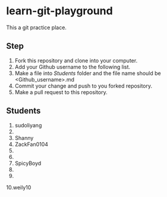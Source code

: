 # learn-git-playground
This a git practice place.

## Step
1. Fork this repository and clone into your computer.
2. Add your Github username to the following list.
3. Make a file into *Students* folder and the file name should be <Github_username>.md 
4. Commit your change and push to you forked repository.
5. Make a pull request to this repository.


## Students 
1. sudoliyang
2.
3. Shanny
4. ZackFan0104
5.
6.
7. SpicyBoyd
8.
9.
10.weily10



